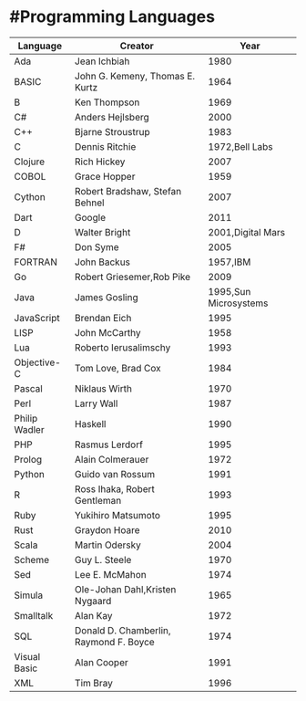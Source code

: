 #Programming Languages
================================


Language | Creator | Year 
-------- | --------|-----
Ada|Jean Ichbiah |1980
BASIC|	John G. Kemeny, Thomas E. Kurtz|1964
B|Ken Thompson|1969
C#|Anders Hejlsberg|2000
C++|Bjarne Stroustrup|1983
C|Dennis Ritchie|1972,Bell Labs
Clojure|Rich Hickey|2007
COBOL|Grace Hopper|1959
Cython|Robert Bradshaw, Stefan Behnel|2007
Dart |Google|2011
D|Walter Bright|2001,Digital Mars
F#|Don Syme|2005
FORTRAN|John Backus|1957,IBM
Go|Robert Griesemer,Rob Pike|2009
Java|James Gosling|1995,Sun Microsystems
JavaScript|Brendan Eich|1995
LISP|John McCarthy|1958
Lua|Roberto Ierusalimschy|1993
Objective-C|Tom Love, Brad Cox|1984
Pascal|Niklaus Wirth|1970
Perl|Larry Wall|1987
Philip Wadler|Haskell|1990
PHP|Rasmus Lerdorf|1995
Prolog|Alain Colmerauer|1972
Python|Guido van Rossum|1991
R|Ross Ihaka, Robert Gentleman|1993
Ruby|Yukihiro Matsumoto|1995
Rust|Graydon Hoare|2010
Scala|Martin Odersky|2004
Scheme|Guy L. Steele|1970
Sed|Lee E. McMahon|1974
Simula|Ole-Johan Dahl,Kristen Nygaard|1965
Smalltalk|Alan Kay|1972
SQL|Donald D. Chamberlin, Raymond F. Boyce|1974
Visual Basic| Alan Cooper|1991
XML|Tim Bray|1996

